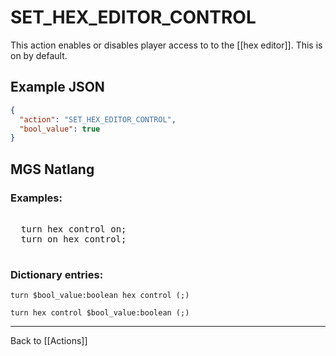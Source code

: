 # SET_HEX_EDITOR_CONTROL

This action enables or disables player access to to the [[hex editor]]. This is on by default.

## Example JSON

```json
{
  "action": "SET_HEX_EDITOR_CONTROL",
  "bool_value": true
}
```

## MGS Natlang

### Examples:

<pre class="HyperMD-codeblock mgs">

  <span class="verb">turn</span> <span class="target">hex</span> <span class="target">control</span> <span class="language-constant">on</span><span class="terminator">;</span>
  <span class="verb">turn</span> <span class="language-constant">on</span> <span class="target">hex</span> <span class="target">control</span><span class="terminator">;</span>

</pre>

### Dictionary entries:

```
turn $bool_value:boolean hex control (;)

turn hex control $bool_value:boolean (;)
```

---

Back to [[Actions]]
